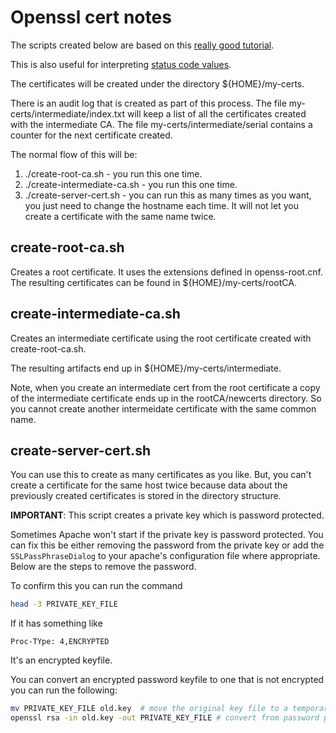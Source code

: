 # Openssl cert notes
The scripts created below are based on this [really good tutorial](https://jamielinux.com/docs/openssl-certificate-authority/introduction.html).

This is also useful for interpreting [status code values](https://www.spiderbird.com/2015/08/02/openssl-s_client-to-verify-you-installed-your-certificate-properly-and-list-of-return-codes/).

The certificates will be created under the directory ${HOME}/my-certs.

There is an audit log that is created as part of this process. The file my-certs/intermediate/index.txt will keep a list of all the certificates
created with the intermediate CA. The file my-certs/intermediate/serial contains a counter for the next certificate created.

The normal flow of this will be:
1. ./create-root-ca.sh - you run this one time.
1. ./create-intermediate-ca.sh - you run this one time.
1. ./create-server-cert.sh - you can run this as many times as you want, you just need to change the hostname each time. It
will not let you create a certificate with the same name twice.

## create-root-ca.sh
Creates a root certificate. It uses the extensions defined in openss-root.cnf. The resulting
certificates can be found in ${HOME}/my-certs/rootCA.

## create-intermediate-ca.sh
Creates an intermediate certificate using the root certificate created with create-root-ca.sh.

The resulting artifacts end up in ${HOME}/my-certs/intermediate.

Note, when you create an intermediate cert from the root certificate a copy of the intermediate
certificate ends up in the rootCA/newcerts directory. So you cannot create another intermeidate
certificate with the same common name.

## create-server-cert.sh
You can use this to create as many certificates as you like. But, you can't create a certificate
for the same host twice because data about the previously created certificates is stored in the 
directory structure.

**IMPORTANT**: This script creates a private key which is password protected. 

Sometimes Apache won't start if the private key is password protected. You can fix this be either 
removing the password from the private key or add the `SSLPassPhraseDialog` to your apache's configuration
file where appropriate. Below are the steps to remove the password.

To confirm this you can run the command
```bash
head -3 PRIVATE_KEY_FILE
```
If it has something like 
```
Proc-TYpe: 4,ENCRYPTED
```
It's an encrypted keyfile.

You can convert an encrypted password keyfile to one that is not encrypted you can run the following:
```bash
mv PRIVATE_KEY_FILE old.key  # move the original key file to a temporary location
openssl rsa -in old.key -out PRIVATE_KEY_FILE # convert from password protected to not password protected.
```

